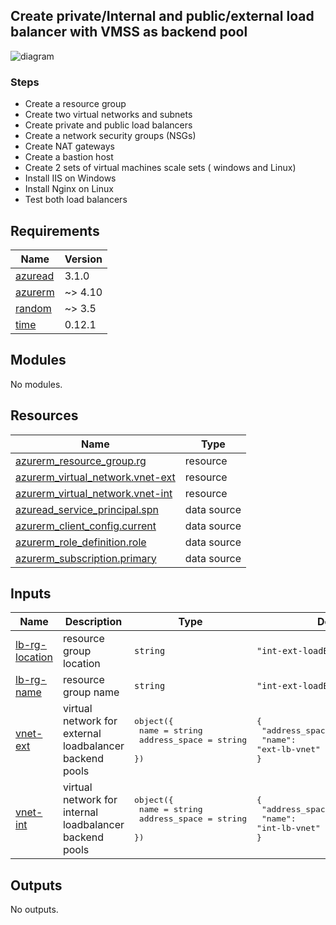 <!-- BEGIN_TF_DOCS -->
## Create private/Internal and public/external load balancer with VMSS as backend pool

![diagram](https://learn.microsoft.com/en-us/azure/load-balancer/media/quickstart-load-balancer-standard-public-portal/public-load-balancer-resources.png#lightbox)

### Steps
- Create a resource group
- Create two virtual networks and subnets
- Create private and public load balancers
- Create a network security groups (NSGs)
- Create NAT gateways
- Create a bastion host
- Create 2 sets of virtual machines scale sets ( windows and Linux)
- Install IIS on Windows
- Install Nginx on Linux
- Test both load balancers

## Requirements

| Name | Version |
|------|---------|
| <a name="requirement_azuread"></a> [azuread](#requirement\_azuread) | 3.1.0 |
| <a name="requirement_azurerm"></a> [azurerm](#requirement\_azurerm) | ~> 4.10 |
| <a name="requirement_random"></a> [random](#requirement\_random) | ~> 3.5 |
| <a name="requirement_time"></a> [time](#requirement\_time) | 0.12.1 |

## Modules

No modules.

## Resources

| Name | Type |
|------|------|
| [azurerm_resource_group.rg](https://registry.terraform.io/providers/hashicorp/azurerm/latest/docs/resources/resource_group) | resource |
| [azurerm_virtual_network.vnet-ext](https://registry.terraform.io/providers/hashicorp/azurerm/latest/docs/resources/virtual_network) | resource |
| [azurerm_virtual_network.vnet-int](https://registry.terraform.io/providers/hashicorp/azurerm/latest/docs/resources/virtual_network) | resource |
| [azuread_service_principal.spn](https://registry.terraform.io/providers/hashicorp/azuread/3.1.0/docs/data-sources/service_principal) | data source |
| [azurerm_client_config.current](https://registry.terraform.io/providers/hashicorp/azurerm/latest/docs/data-sources/client_config) | data source |
| [azurerm_role_definition.role](https://registry.terraform.io/providers/hashicorp/azurerm/latest/docs/data-sources/role_definition) | data source |
| [azurerm_subscription.primary](https://registry.terraform.io/providers/hashicorp/azurerm/latest/docs/data-sources/subscription) | data source |

## Inputs

| Name | Description | Type | Default | Required |
|------|-------------|------|---------|:--------:|
| <a name="input_lb-rg-location"></a> [lb-rg-location](#input\_lb-rg-location) | resource group location | `string` | `"int-ext-loadBalancer"` | no |
| <a name="input_lb-rg-name"></a> [lb-rg-name](#input\_lb-rg-name) | resource group name | `string` | `"int-ext-loadBalancer"` | no |
| <a name="input_vnet-ext"></a> [vnet-ext](#input\_vnet-ext) | virtual network for external loadbalancer backend pools | <pre>object({<br/>    name = string<br/>    address_space = string<br/>  })</pre> | <pre>{<br/>  "address_space": "10.2.0.0/16",<br/>  "name": "ext-lb-vnet"<br/>}</pre> | no |
| <a name="input_vnet-int"></a> [vnet-int](#input\_vnet-int) | virtual network for internal loadbalancer backend pools | <pre>object({<br/>    name = string<br/>    address_space = string<br/>  })</pre> | <pre>{<br/>  "address_space": "10.1.0.0/16",<br/>  "name": "int-lb-vnet"<br/>}</pre> | no |

## Outputs

No outputs.
<!-- END_TF_DOCS -->